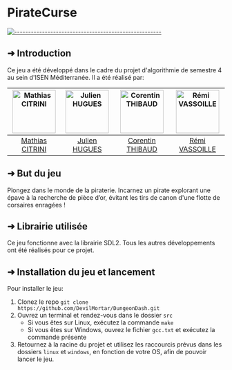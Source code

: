 # PirateCurse
[![-----------------------------------------------------](https://raw.githubusercontent.com/andreasbm/readme/master/assets/lines/water.png)](#introduction)
## ➜ Introduction

Ce jeu a été développé dans le cadre du projet d'algorithmie de semestre 4 au sein d'ISEN Méditerranée.
Il a été réalisé par:

| [<img alt="Mathias CITRINI" src="https://avatars.githubusercontent.com/u/29785323?v=4" width="100">](https://github.com/DevilMortar) | [<img alt="Julien HUGUES" src="https://avatars.githubusercontent.com/u/85904905?v=4" width="100">](https://github.com/StretScher) | [<img alt="Corentin THIBAUD" src="https://avatars.githubusercontent.com/u/74668473?v=4" width="100">](https://github.com/corentinthibaud) | [<img alt="Rémi VASSOILLE" src="https://avatars.githubusercontent.com/u/78744690?v=4" width="100">](https://github.com/Remi-Vassoille) |
|:------------------------------------------------------------------------------------------------------------------------------------:|:---------------------------------------------------------------------------------------------------------------------------------:|:-----------------------------------------------------------------------------------------------------------------------------------------:|:--------------------------------------------------------------------------------------------------------------------------------------:|
|                                          [Mathias CITRINI](https://github.com/DevilMortar)                                           |                                          [Julien HUGUES](https://github.com/StretScher)                                           |                                          [Corentin THIBAUD](https://github.com/corentinthibaud)                                           |                                          [Rémi VASSOILLE](https://github.com/Remi-Vassoille)                                          |

## ➜ But du jeu

Plongez dans le monde de la piraterie. Incarnez un pirate explorant une épave à la recherche de pièce d’or, évitant les tirs de canon d'une flotte de corsaires enragées !

## ➜ Librairie utilisée

Ce jeu fonctionne avec la librairie SDL2. Tous les autres développements ont été réalisés pour ce projet.

## ➜ Installation du jeu et lancement
Pour installer le jeu:
1) Clonez le repo `git clone https://github.com/DevilMortar/DungeonDash.git`
2) Ouvrez un terminal et rendez-vous dans le dossier `src`
   * Si vous êtes sur Linux, exécutez la commande `make`
   * Si vous êtes sur Windows, ouvrez le fichier `gcc.txt` et exécutez la commande présente
3) Retournez à la racine du projet et utilisez les raccourcis prévus dans les dossiers `linux` et `windows`, en fonction de votre OS, afin de pouvoir lancer le jeu.
